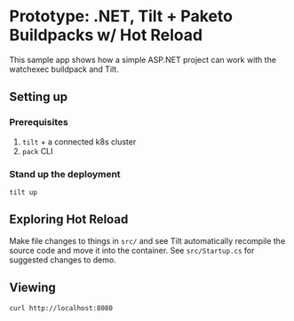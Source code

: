 # Prototype: .NET, Tilt + Paketo Buildpacks w/ Hot Reload

This sample app shows how a simple ASP.NET project can work with the watchexec
buildpack and Tilt.

## Setting up
### Prerequisites
1. `tilt` + a connected k8s cluster
2. `pack` CLI

### Stand up the deployment
`tilt up`

## Exploring Hot Reload

Make file changes to things in `src/` and see Tilt automatically recompile the
source code and move it into the container. See `src/Startup.cs` for suggested
changes to demo.

## Viewing

`curl http://localhost:8080`
